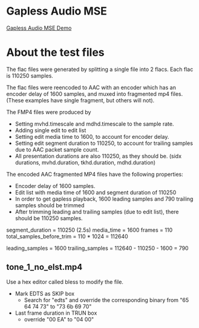 # Gapless Audio MSE
[Gapless Audio MSE Demo](https://nzhang227.github.io/gapless_audio_mse/demo.html)

# About the test files
The flac files were generated by splitting a single file into 2 flacs.
Each flac is 110250 samples.

The flac files were reencoded to AAC with an encoder which has an encoder delay
of 1600 samples, and muxed into fragmented mp4 files.
(These examples have single fragment, but others will not).

The FMP4 files were produced by
 * Setting mvhd.timescale and mdhd.timescale to the sample rate.
 * Adding single edit to edit list
 * Setting edit media time to 1600, to account for encoder delay.
 * Setting edit segment duration to 110250, to account for trailing samples due to AAC packet sample count.
 * All presentation durations are also 110250, as they should be.
   (sidx durations, mvhd.duration, tkhd.duration, mdhd.duration)

The encoded AAC fragmented MP4 files have the following properties:
 * Encoder delay of 1600 samples.
 * Edit list with media time of 1600 and segment duration of 110250
 * In order to get gapless playback, 1600 leading samples and 790 trailing samples should be trimmed
 * After trimming leading and trailing samples (due to edit list), there should be
110250 samples.

segment_duration = 110250 (2.5s)
media_time =  1600
frames = 110
total_samples_before_trim = 110 * 1024 = 112640

leading_samples = 1600
trailing_samples = 112640 - 110250 - 1600 = 790

## tone_1_no_elst.mp4
Use a hex editor called bless to modify the file.
- Mark EDTS as SKIP box
	- Search for "edts" and override the corresponding binary from "65 64 74 73" to "73 6b 69 70"
- Last frame duration in TRUN box
	- override "00 EA" to "04 00"